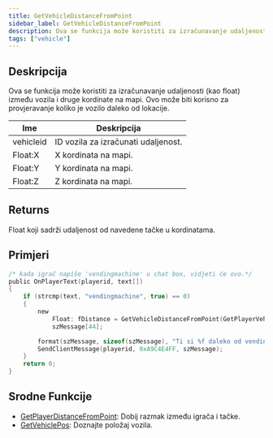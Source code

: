 ```yaml
---
title: GetVehicleDistanceFromPoint
sidebar_label: GetVehicleDistanceFromPoint
description: Ova se funkcija može koristiti za izračunavanje udaljenosti (kao float) između vozila i druge kordinate na mapi.
tags: ["vehicle"]
---
```


## Deskripcija

Ova se funkcija može koristiti za izračunavanje udaljenosti (kao float) između vozila i druge kordinate na mapi. Ovo može biti korisno za provjeravanje koliko je vozilo daleko od lokacije.

| Ime       | Deskripcija                         |
| --------- | ----------------------------------- |
| vehicleid | ID vozila za izračunati udaljenost. |
| Float:X   | X kordinata na mapi.                |
| Float:Y   | Y kordinata na mapi.                |
| Float:Z   | Z kordinata na mapi.                |

## Returns

Float koji sadrži udaljenost od navedene tačke u kordinatama.

## Primjeri

```c
/* kada igrač napiše 'vendingmachine' u chat box, vidjeti će ovo.*/
public OnPlayerText(playerid, text[])
{
    if (strcmp(text, "vendingmachine", true) == 0)
    {
        new
            Float: fDistance = GetVehicleDistanceFromPoint(GetPlayerVehicleID(playerid), 237.9, 115.6, 1010.2),
            szMessage[44];

        format(szMessage, sizeof(szMessage), "Ti si %f daleko od vending mašine.", fDistance);
        SendClientMessage(playerid, 0xA9C4E4FF, szMessage);
    }
    return 0;
}
```

## Srodne Funkcije

- [GetPlayerDistanceFromPoint](GetPlayerDistanceFromPoint): Dobij razmak između igrača i tačke.
- [GetVehiclePos](GetVehiclePos): Doznajte položaj vozila.
